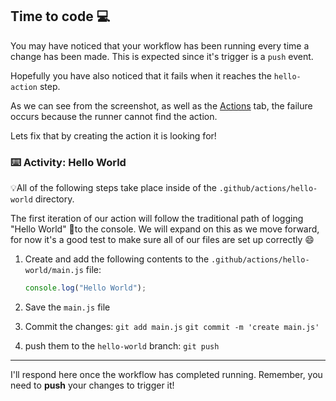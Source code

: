 ## Time to code 💻

You may have noticed that your workflow has been running every time a change has been made. This is expected since it's trigger is a `push` event.

Hopefully you have also noticed that it fails when it reaches the `hello-action` step.

As we can see from the screenshot, as well as the [Actions]({{actionsUrl}}) tab, the failure occurs because the runner cannot find the action.

Lets fix that by creating the action it is looking for!

### :keyboard: Activity: Hello World

💡All of the following steps take place inside of the `.github/actions/hello-world` directory.

The first iteration of our action will follow the traditional path of logging "Hello World" 👋to the console. We will expand on this as we move forward, for now it's a good test to make sure all of our files are set up correctly 😄

1. Create and add the following contents to the `.github/actions/hello-world/main.js` file:

   ```javascript
   console.log("Hello World");
   ```

1. Save the `main.js` file
1. Commit the changes:
   `git add main.js`
   `git commit -m 'create main.js'`
1. push them to the `hello-world` branch:
   `git push`

---

I'll respond here once the workflow has completed running. Remember, you need to **push** your changes to trigger it!
